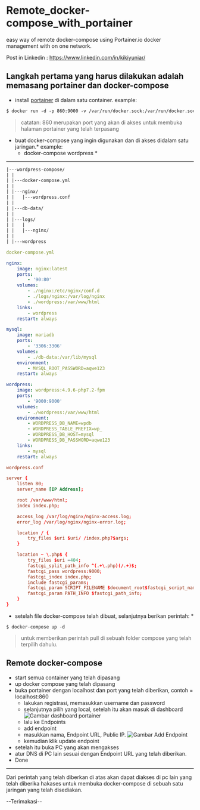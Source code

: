 # Remote_docker-compose_with_portainer
easy way of remote docker-compose using Portainer.io docker management with on one network.

Post in Linkedin : https://www.linkedin.com/in/kikiyuniar/

## Langkah pertama yang harus dilakukan adalah memasang portainer dan docker-compose
* install [portainer](https://www.portainer.io/) di dalam satu container.
example:

```html
$ docker run -d -p 860:9000 -v /var/run/docker.sock:/var/run/docker.sock portainer/portainer
```
>catatan: 860 merupakan port yang akan di akses untuk membuka halaman portainer yang telah terpasang

* buat docker-compose yang ingin digunakan dan di akses didalam satu jaringan.*
example:
    * docker-compose wordpress *
---
```txt
|---wordpress-compose/
| |
| |---docker-compose.yml
| |
| |---nginx/
| |   |---wordpress.conf
| |
| |---db-data/
| |
| |---logs/
| |   |
| |   |---nginx/
| |
| |---wordpress
```
```yml
docker-compose.yml

nginx:
    image: nginx:latest
    ports:
        - '90:80'
    volumes:
        - ./nginx:/etc/nginx/conf.d
        - ./logs/nginx:/var/log/nginx
        - ./wordpress:/var/www/html
    links:
        - wordpress
    restart: always

mysql:
    image: mariadb
    ports:
        - '3306:3306'
    volumes:
        - ./db-data:/var/lib/mysql
    environment:
        - MYSQL_ROOT_PASSWORD=aqwe123
    restart: always

wordpress:
    image: wordpress:4.9.6-php7.2-fpm
    ports:
        - '9000:9000'
    volumes:
        - ./wordpress:/var/www/html
    environment:
        - WORDPRESS_DB_NAME=wpdb
        - WORDPRESS_TABLE_PREFIX=wp_
        - WORDPRESS_DB_HOST=mysql
        - WORDPRESS_DB_PASSWORD=aqwe123
    links:
        - mysql
    restart: always
```
```conf
wordpress.conf

server {
    listen 80;
    server_name [IP Address];

    root /var/www/html;
    index index.php;

    access_log /var/log/nginx/nginx-access.log;
    error_log /var/log/nginx/nginx-error.log;

    location / {
        try_files $uri $uri/ /index.php?$args;
    }

    location ~ \.php$ {
        try_files $uri =404;
        fastcgi_split_path_info ^(.+\.php)(/.+)$;
        fastcgi_pass wordpress:9000;
        fastcgi_index index.php;
        include fastcgi_params;
        fastcgi_param SCRIPT_FILENAME $document_root$fastcgi_script_name;
        fastcgi_param PATH_INFO $fastcgi_path_info;
    }
}


```

* setelah file docker-compose telah dibuat, selanjutnya berikan perintah: *
```
$ docker-compose up -d
```
> untuk memberikan perintah pull di sebuah folder compose yang telah terpilih dahulu.

## Remote docker-compose 
* start semua container yang telah dipasang
* up docker compose yang telah dipasang
* buka portainer dengan localhost dan port yang telah diberikan, contoh = localhost:860
   * lakukan registrasi, memasukkan username dan password
   * selanjutnya pilih yang local, setelah itu akan masuk di dashboard 
   ![Gambar dashboard portainer](https://www.ostechnix.com/wp-content/uploads/2017/01/Portainer-Chromium_004.png)
   * lalu ke Endpoints
   * add endpoint
   * masukkan nama, Endpoint URL, Public IP.
   ![Gambar Add Endpoint](https://user-images.githubusercontent.com/1768054/57790772-0b505f00-7701-11e9-8643-971537614fcc.png)
   * kemudian klik update endpoint
* setelah itu buka PC yang akan mengakses
* atur DNS di PC lain sesuai dengan Endpoint URL yang telah diberikan. 
* Done

---

Dari perintah yang telah diberkan di atas akan dapat diakses di pc lain yang telah diberika hakases untuk membuka docker-compose di sebuah satu jaringan yang telah disediakan.

--Terimakasi--
